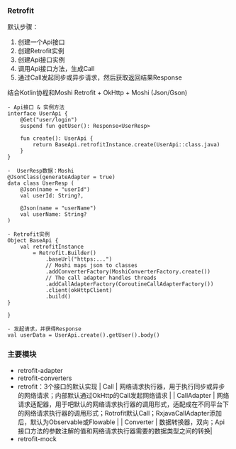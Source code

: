 ### Retrofit
默认步骤：
1. 创建一个Api接口
2. 创建Retrofit实例
3. 创建Api接口实例
4. 调用Api接口方法，生成Call
5. 通过Call发起同步或异步请求，然后获取返回结果Response

结合Kotlin协程和Moshi
Retrofit + OkHttp + Moshi (Json/Gson)
```
- Api接口 & 实例方法
interface UserApi {
    @Get("user/login")
    suspend fun getUser(): Response<UserResp>
    
    fun create(): UserApi {
        return BaseApi.retrofitInstance.create(UserApi::class.java)
    }
}

```
```
-  UserResp数据：Moshi
@JsonClass(generateAdapter = true)
data class UserResp (
    @Json(name = "userId")
    val userId: String?,
    
    @Json(name = "userName")
    val userName: String?
)
```
```
- Retrofit实例
Object BaseApi {
    val retrofitInstance 
        = Retrofit.Builder()
            .baseUrl("https:...")
            // Moshi maps json to classes
            .addConverterFactory(MoshiConverterFactory.create())
            // The call adapter handles threads
            .addCallAdapterFactory(CoroutineCallAdapterFactory())
            .client(okHttpClient)
            .build()
}
    
}
```
```
- 发起请求，并获得Response
val userData = UserApi.create().getUser().body()
```

### 主要模块
- retrofit-adapter
- retrofit-converters
- retrofit：3个接口的默认实现
| Call | 网络请求执行器，用于执行同步或异步的网络请求；内部默认通过OkHttp的Call发起网络请求 |
| CallAdapter | 网络请求适配器，用于吧默认的网络请求执行器的调用形式，适配成在不同平台下的网络请求执行器的调用形式；Rotrofit默认Call；RxjavaCallAdapter添加后，默认为Observable或Flowable |
| Converter | 数据转换器，双向；Api接口方法的参数注解的值和网络请求执行器需要的数据类型之间的转换|
- retrofit-mock

